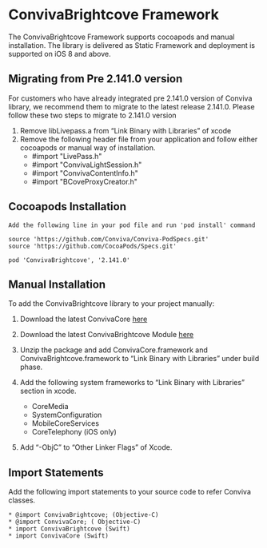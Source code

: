 # ConvivaBrightcove Framework

The ConvivaBrightcove Framework supports cocoapods and manual installation. The library is delivered as Static Framework and deployment is supported on iOS 8 and above.

## Migrating from Pre 2.141.0 version
For customers who have already integrated pre 2.141.0 version of Conviva library, we recommend them to migrate to the latest 
release 2.141.0. Please follow these two steps to migrate to 2.141.0 version
  1. Remove libLivepass.a from “Link Binary with Libraries” of xcode
  2. Remove the following header file from your application and follow either cocoapods or manual way of installation.
        * #import "LivePass.h"
        * #import "ConvivaLightSession.h"
        * #import "ConvivaContentInfo.h"
        * #import "BCoveProxyCreator.h"

## Cocoapods Installation
    Add the following line in your pod file and run 'pod install' command
    
    source 'https://github.com/Conviva/Conviva-PodSpecs.git'
    source 'https://github.com/CocoaPods/Specs.git'

    pod 'ConvivaBrightcove', '2.141.0'
    

## Manual Installation
To add the ConvivaBrightcove library to your project manually:

1.	Download the latest ConvivaCore [here](https://github.com/Conviva/ConvivaCore/archive/2.141.0.zip)

2.	Download the latest ConvivaBrightcove Module [here](https://github.com/Conviva/ConvivaBrightcove/archive/2.141.0.zip)

3.	Unzip the package and add ConvivaCore.framework and ConvivaBrightcove.framework to “Link Binary with Libraries” under build phase.

4.	Add the following system frameworks to “Link Binary with Libraries” section in xcode.

    * CoreMedia
    * SystemConfiguration
    * MobileCoreServices
    * CoreTelephony (iOS only)

5.	Add “-ObjC” to “Other Linker Flags” of Xcode.

## Import Statements

  Add the following import statements to your source code to refer Conviva classes.

    * @import ConvivaBrightcove; (Objective-C)
    * @import ConvivaCore; ( Objective-C)
    * import ConvivaBrightcove (Swift)
    * import ConvivaCore (Swift)
